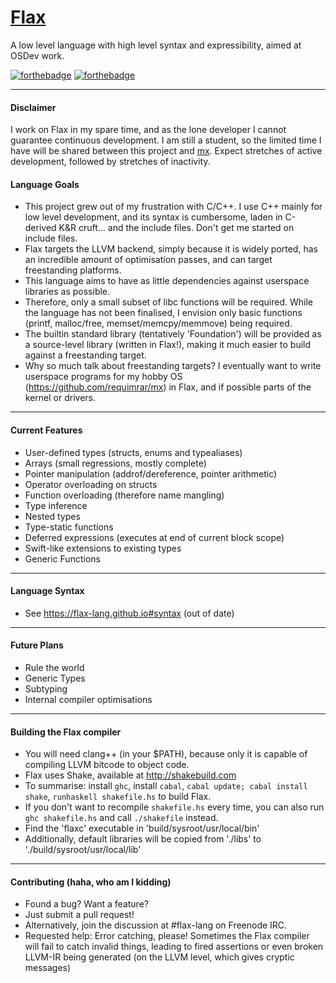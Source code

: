 # [Flax](https://flax-lang.github.io)

A low level language with high level syntax and expressibility, aimed at OSDev work.


[![forthebadge](http://forthebadge.com/images/badges/powered-by-electricity.svg)](http://forthebadge.com)
[![forthebadge](http://forthebadge.com/images/badges/fuck-it-ship-it.svg)](http://forthebadge.com)

--------------------------

#### Disclaimer ####
I work on Flax in my spare time, and as the lone developer I cannot guarantee continuous development. I am still a student, so the limited time I have will be shared between this project and [mx](https://github.com/requimrar/mx). Expect stretches of active development, followed by stretches of inactivity.


#### Language Goals ####

- This project grew out of my frustration with C/C++. I use C++ mainly for low level development, and its syntax is cumbersome, laden in C-derived K&R cruft... and the include files. Don't get me started on include files.
- Flax targets the LLVM backend, simply because it is widely ported, has an incredible amount of optimisation passes, and can target freestanding platforms.
- This language aims to have as little dependencies against userspace libraries as possible.
- Therefore, only a small subset of libc functions will be required. While the language has not been finalised, I envision only basic functions (printf, malloc/free, memset/memcpy/memmove) being required.
- The builtin standard library (tentatively 'Foundation') will be provided as a source-level library (written in Flax!), making it much easier to build against a freestanding target.
- Why so much talk about freestanding targets? I eventually want to write userspace programs for my hobby OS (https://github.com/requimrar/mx) in Flax, and if possible parts of the kernel or drivers.


--------------------------

#### Current Features ####

- User-defined types (structs, enums and typealiases)
- Arrays (small regressions, mostly complete)
- Pointer manipulation (addrof/dereference, pointer arithmetic)
- Operator overloading on structs
- Function overloading (therefore name mangling)
- Type inference
- Nested types
- Type-static functions
- Deferred expressions (executes at end of current block scope)
- Swift-like extensions to existing types
- Generic Functions

-------------------------

#### Language Syntax ####
- See https://flax-lang.github.io#syntax (out of date)

----------------------

#### Future Plans ####

- Rule the world
- Generic Types
- Subtyping
- Internal compiler optimisations

------------------------------------

#### Building the Flax compiler ####

- You will need clang++ (in your $PATH), because only it is capable of compiling LLVM bitcode to object code.
- Flax uses Shake, available at http://shakebuild.com
- To summarise: install `ghc`, install `cabal`, `cabal update; cabal install shake`, `runhaskell shakefile.hs` to build Flax.
- If you don't want to recompile `shakefile.hs` every time, you can also run `ghc shakefile.hs` and call `./shakefile` instead.
- Find the 'flaxc' executable in 'build/sysroot/usr/local/bin'
- Additionally, default libraries will be copied from './libs' to './build/sysroot/usr/local/lib'

-----------------------------------------------

#### Contributing (haha, who am I kidding) ####

- Found a bug? Want a feature?
- Just submit a pull request!
- Alternatively, join the discussion at #flax-lang on Freenode IRC.
- Requested help: Error catching, please! Sometimes the Flax compiler will fail to catch invalid things, leading to fired assertions or even broken LLVM-IR being generated (on the LLVM level, which gives cryptic messages)
